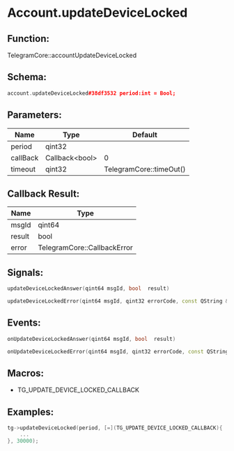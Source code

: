 # Account.updateDeviceLocked

## Function:

TelegramCore::accountUpdateDeviceLocked

## Schema:

```c++
account.updateDeviceLocked#38df3532 period:int = Bool;
```
## Parameters:

|Name|Type|Default|
|----|----|-------|
|period|qint32||
|callBack|Callback&lt;bool&gt;|0|
|timeout|qint32|TelegramCore::timeOut()|

## Callback Result:

|Name|Type|
|----|----|
|msgId|qint64|
|result|bool|
|error|TelegramCore::CallbackError|

## Signals:

```c++
updateDeviceLockedAnswer(qint64 msgId, bool  result)
```
```c++
updateDeviceLockedError(qint64 msgId, qint32 errorCode, const QString &errorText)
```

## Events:

```c++
onUpdateDeviceLockedAnswer(qint64 msgId, bool  result)
```
```c++
onUpdateDeviceLockedError(qint64 msgId, qint32 errorCode, const QString &errorText)
```

## Macros:

* TG_UPDATE_DEVICE_LOCKED_CALLBACK

## Examples:

```c++
tg->updateDeviceLocked(period, [=](TG_UPDATE_DEVICE_LOCKED_CALLBACK){
    ...
}, 30000);
```
